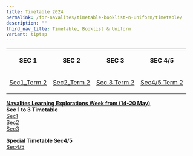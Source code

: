 ```yaml
---
title: Timetable 2024
permalink: /for-navalites/timetable-booklist-n-uniform/timetable/
description: ""
third_nav_title: Timetable, Booklist & Uniform
variant: tiptap
---
```

<table style="minWidth: 100px">
<colgroup>
<col>
<col>
<col>
<col>
</colgroup>
<tbody>
<tr>
<th rowspan="1" colspan="1">
<p><strong>SEC 1</strong>
</p>
</th>
<th rowspan="1" colspan="1">
<p><strong>SEC 2</strong>
</p>
</th>
<th rowspan="1" colspan="1">
<p><strong>SEC 3</strong>
</p>
</th>
<th rowspan="1" colspan="1">
<p><strong>SEC 4/5</strong>
</p>
</th>
</tr>
<tr>
<td rowspan="1" colspan="1">
<p><a href="/files/2024TT/sec_1.pdf" rel="noopener noreferrer nofollow" target="_blank">Sec1_Term 2</a>
</p>
</td>
<td rowspan="1" colspan="1">
<p><a href="/files/2024TT/Sec_2.pdf" rel="noopener noreferrer nofollow" target="_blank">Sec2_Term 2</a>
</p>
</td>
<td rowspan="1" colspan="1">
<p><a href="/files/2024tt t2/2024_Sec_3_TT_Term_2.pdf" rel="noopener noreferrer nofollow" target="_blank">Sec 3 Term 2</a>
</p>
</td>
<td rowspan="1" colspan="1">
<p><a href="/files/2024tt t2/2024_Sec_4_5_TT_Term_2.pdf" rel="noopener noreferrer nofollow" target="_blank">Sec4/5 Term 2</a>
</p>
</td>
</tr>
</tbody>
</table>
<p></p>
<p><strong><u>Navalites Learning Explorations Week from (14-20 May) </u></strong>
<br><strong>Sec 1 to 3 Timetable</strong> 
<br><a href="/files/2024 May TT/NLE_MY_S1_v5.pdf" rel="noopener noreferrer nofollow" target="_blank">Sec1</a> 
<br><a href="/files/2024 May TT/NLE_MY_S2_v5.pdf" rel="noopener noreferrer nofollow" target="_blank">Sec2</a> 
<br><a href="/files/2024 May TT/NLE_MY_S3_v5.pdf" rel="noopener noreferrer nofollow" target="_blank">Sec3</a>
</p>
<p><strong>Special Timetable Sec4/5 </strong>
<br><a href="/files/2024 May TT/NLE_MY_S4_5_v5.pdf" rel="noopener noreferrer nofollow" target="_blank">Sec4/5</a>
</p>
<p></p>
<p></p>
<p></p>
<p>
<br>
</p>